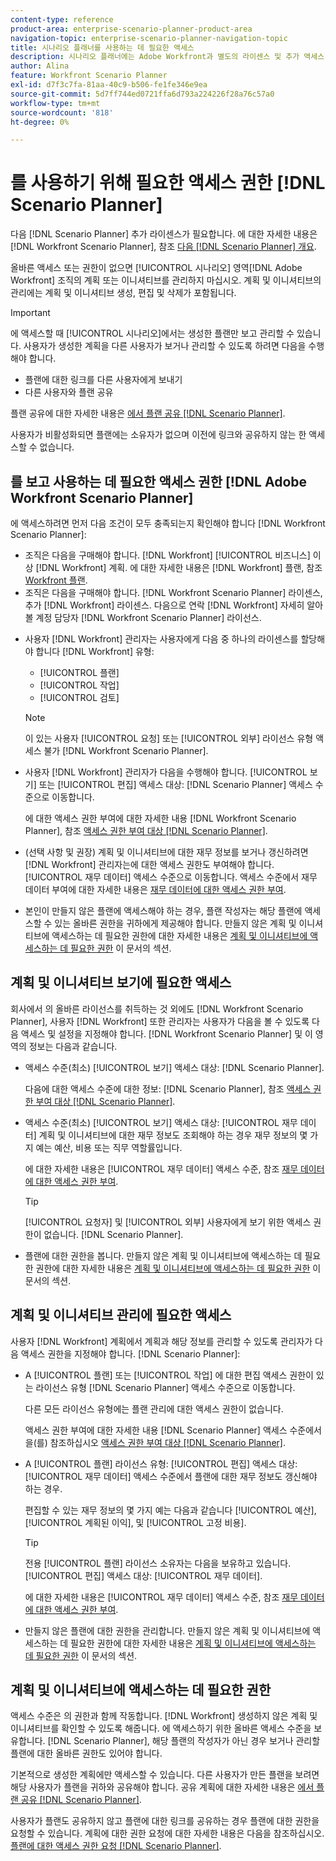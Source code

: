 ```yaml
---
content-type: reference
product-area: enterprise-scenario-planner-product-area
navigation-topic: enterprise-scenario-planner-navigation-topic
title: 시나리오 플래너를 사용하는 데 필요한 액세스
description: 시나리오 플래너에는 Adobe Workfront과 별도의 라이센스 및 추가 액세스 권한이 필요합니다.
author: Alina
feature: Workfront Scenario Planner
exl-id: d7f3c7fa-81aa-40c9-b506-fe1fe346e9ea
source-git-commit: 5d7ff744ed0721ffa6d793a224226f28a76c57a0
workflow-type: tm+mt
source-wordcount: '818'
ht-degree: 0%

---
```


# 를 사용하기 위해 필요한 액세스 권한 [!DNL Scenario Planner]

다음 [!DNL Scenario Planner] 추가 라이센스가 필요합니다. 에 대한 자세한 내용은 [!DNL Workfront Scenario Planner], 참조 [다음 [!DNL Scenario Planner] 개요](../scenario-planner/scenario-planner-overview.md).

<!--
might need to add information about the permissions to plans/ initiatives if those will be coming later?
-->

올바른 액세스 또는 권한이 없으면 [!UICONTROL 시나리오] 영역[!DNL  Adobe Workfront] 조직의 계획 또는 이니셔티브를 관리하지 마십시오. 계획 및 이니셔티브의 관리에는 계획 및 이니셔티브 생성, 편집 및 삭제가 포함됩니다.

>[!IMPORTANT]
>
>에 액세스할 때 [!UICONTROL 시나리오]에서는 생성한 플랜만 보고 관리할 수 있습니다. 사용자가 생성한 계획을 다른 사용자가 보거나 관리할 수 있도록 하려면 다음을 수행해야 합니다.
>
>* 플랜에 대한 링크를 다른 사용자에게 보내기
>* 다른 사용자와 플랜 공유
>
>  플랜 공유에 대한 자세한 내용은 [에서 플랜 공유 [!DNL Scenario Planner]](../scenario-planner/share-a-plan.md).
>
>사용자가 비활성화되면 플랜에는 소유자가 없으며 이전에 링크와 공유하지 않는 한 액세스할 수 없습니다.

## 를 보고 사용하는 데 필요한 액세스 권한 [!DNL Adobe Workfront Scenario Planner]

에 액세스하려면 먼저 다음 조건이 모두 충족되는지 확인해야 합니다 [!DNL Workfront Scenario Planner]:

<!--drafted for P&P:

* Depending on whether you use the current or the legacy Workfront plans, your organization must have the following:

  * For the current plans:  

    * The [!UICONTROL Ultimate] [!DNL Workfront] plan.

      Or
  
    * The [!UICONTROL Select] or [!UICONTROL Prime] [!DNL Workfront] plan, in addition to purchasing a separate [!DNL Scenario Planner] license.

  * For the legacy plans: (indent the bullets below, before the NOTE)

-->

* 조직은 다음을 구매해야 합니다. [!DNL Workfront] [!UICONTROL 비즈니스] 이상 [!DNL Workfront] 계획. 에 대한 자세한 내용은 [!DNL Workfront] 플랜, 참조 [Workfront 플랜](https://workfront.com/plans).
* 조직은 다음을 구매해야 합니다. [!DNL Workfront Scenario Planner] 라이센스, 추가 [!DNL Workfront] 라이센스. 다음으로 연락 [!DNL Workfront] 자세히 알아볼 계정 담당자 [!DNL Workfront Scenario Planner] 라이선스.

<!--drafted for P&P: 

* Depending on whether you use the current or legacy licenses, your [!DNL Workfront] administrator must assign you a license of any of the following types: 

  * For the current licenses: 
    * [!UICONTROL Standard]
    * [!UICONTROL Light]

  * For the legacy licenses: (re-indent the licenses below and reword the sentence)

-->



* 사용자 [!DNL Workfront] 관리자는 사용자에게 다음 중 하나의 라이센스를 할당해야 합니다 [!DNL Workfront] 유형:

   * [!UICONTROL 플랜]
   * [!UICONTROL 작업]
   * [!UICONTROL 검토]

  >[!NOTE]
  >
  >이 있는 사용자 [!UICONTROL 요청] 또는 [!UICONTROL 외부] 라이선스 유형 액세스 불가 [!DNL Workfront Scenario Planner].

<!--drafted - replace the note above with this at P&P release: 
  * When using the current licenses, users with a [!UICONTROL Contributor] or [!UICONTROL External] license type cannot access the [!DNL Scenario Planner].
  * When using the legacy licenses, users with a Request or External license type cannot access the Scenario Planner. -->

* 사용자 [!DNL Workfront] 관리자가 다음을 수행해야 합니다. [!UICONTROL 보기] 또는 [!UICONTROL 편집] 액세스 대상: [!DNL Scenario Planner] 액세스 수준으로 이동합니다.

  에 대한 액세스 권한 부여에 대한 자세한 내용 [!DNL Workfront Scenario Planner], 참조 [액세스 권한 부여 대상 [!DNL Scenario Planner]](../administration-and-setup/add-users/configure-and-grant-access/grant-access-sp.md).

* (선택 사항 및 권장) 계획 및 이니셔티브에 대한 재무 정보를 보거나 갱신하려면 [!DNL Workfront] 관리자는에 대한 액세스 권한도 부여해야 합니다. [!UICONTROL 재무 데이터] 액세스 수준으로 이동합니다. 액세스 수준에서 재무 데이터 부여에 대한 자세한 내용은 [재무 데이터에 대한 액세스 권한 부여](../administration-and-setup/add-users/configure-and-grant-access/grant-access-financial.md).

  <!--this used to be true but not anymore:
  <li data-mc-conditions="QuicksilverOrClassic.Draft mode"> <p>(NOTE: this is no longer needed) </p> <p>Your Workfront administrator must assign you a layout template that includes the Scenarios area in the Main Menu. </p> <p>For information about customizing the Main Menu in a layout template, see <a href="../administration-and-setup/customize-workfront/use-layout-templates/customize-main-menu.md" class="MCXref xref" xrefformat="{para}">Customize the Main Menu using a layout template</a>. </p> <p>For information about assigning users to a Layout Template, see <a href="../administration-and-setup/customize-workfront/use-layout-templates/assign-users-to-layout-template.md" class="MCXref xref" xrefformat="{para}">Assign users to a layout template</a>.</p> </li>
  -->

* 본인이 만들지 않은 플랜에 액세스해야 하는 경우, 플랜 작성자는 해당 플랜에 액세스할 수 있는 올바른 권한을 귀하에게 제공해야 합니다. 만들지 않은 계획 및 이니셔티브에 액세스하는 데 필요한 권한에 대한 자세한 내용은 [계획 및 이니셔티브에 액세스하는 데 필요한 권한](#permissions-needed-to-access-plans-and-initiatives) 이 문서의 섹션.

## 계획 및 이니셔티브 보기에 필요한 액세스

회사에서 의 올바른 라이선스를 취득하는 것 외에도 [!DNL Workfront Scenario Planner], 사용자 [!DNL Workfront] 또한 관리자는 사용자가 다음을 볼 수 있도록 다음 액세스 및 설정을 지정해야 합니다. [!DNL Workfront Scenario Planner] 및 이 영역의 정보는 다음과 같습니다.

* 액세스 수준(최소) [!UICONTROL 보기] 액세스 대상: [!DNL Scenario Planner].

  다음에 대한 액세스 수준에 대한 정보: [!DNL Scenario Planner], 참조 [액세스 권한 부여 대상 [!DNL Scenario Planner]](../administration-and-setup/add-users/configure-and-grant-access/grant-access-sp.md).

* 액세스 수준(최소) [!UICONTROL 보기] 액세스 대상: [!UICONTROL 재무 데이터] 계획 및 이니셔티브에 대한 재무 정보도 조회해야 하는 경우 재무 정보의 몇 가지 예는 예산, 비용 또는 직무 역할률입니다.

  에 대한 자세한 내용은 [!UICONTROL 재무 데이터] 액세스 수준, 참조 [재무 데이터에 대한 액세스 권한 부여](../administration-and-setup/add-users/configure-and-grant-access/grant-access-financial.md).

  >[!TIP]
  >
  >[!UICONTROL 요청자] 및 [!UICONTROL 외부] 사용자에게 보기 위한 액세스 권한이 없습니다. [!DNL Scenario Planner].

* 플랜에 대한 권한을 봅니다. 만들지 않은 계획 및 이니셔티브에 액세스하는 데 필요한 권한에 대한 자세한 내용은 [계획 및 이니셔티브에 액세스하는 데 필요한 권한](#permissions-needed-to-access-plans-and-initiatives) 이 문서의 섹션.

## 계획 및 이니셔티브 관리에 필요한 액세스

사용자 [!DNL Workfront] 계획에서 계획과 해당 정보를 관리할 수 있도록 관리자가 다음 액세스 권한을 지정해야 합니다. [!DNL Scenario Planner]:

* A [!UICONTROL 플랜] 또는 [!UICONTROL 작업] 에 대한 편집 액세스 권한이 있는 라이선스 유형 [!DNL Scenario Planner] 액세스 수준으로 이동합니다.

  다른 모든 라이선스 유형에는 플랜 관리에 대한 액세스 권한이 없습니다.

  액세스 권한 부여에 대한 자세한 내용 [!DNL Scenario Planner] 액세스 수준에서 을(를) 참조하십시오 [액세스 권한 부여 대상 [!DNL Scenario Planner]](../administration-and-setup/add-users/configure-and-grant-access/grant-access-sp.md).

* A [!UICONTROL 플랜] 라이선스 유형: [!UICONTROL 편집] 액세스 대상: [!UICONTROL 재무 데이터] 액세스 수준에서 플랜에 대한 재무 정보도 갱신해야 하는 경우.

  편집할 수 있는 재무 정보의 몇 가지 예는 다음과 같습니다 [!UICONTROL 예산], [!UICONTROL 계획된 이익], 및 [!UICONTROL 고정 비용].

  >[!TIP]
  >
  >전용 [!UICONTROL 플랜] 라이선스 소유자는 다음을 보유하고 있습니다. [!UICONTROL 편집] 액세스 대상: [!UICONTROL 재무 데이터].

  에 대한 자세한 내용은 [!UICONTROL 재무 데이터] 액세스 수준, 참조 [재무 데이터에 대한 액세스 권한 부여](../administration-and-setup/add-users/configure-and-grant-access/grant-access-financial.md).

* 만들지 않은 플랜에 대한 권한을 관리합니다. 만들지 않은 계획 및 이니셔티브에 액세스하는 데 필요한 권한에 대한 자세한 내용은 [계획 및 이니셔티브에 액세스하는 데 필요한 권한](#permissions-needed-to-access-plans-and-initiatives) 이 문서의 섹션.

## 계획 및 이니셔티브에 액세스하는 데 필요한 권한

액세스 수준은 의 권한과 함께 작동합니다. [!DNL Workfront] 생성하지 않은 계획 및 이니셔티브를 확인할 수 있도록 해줍니다. 에 액세스하기 위한 올바른 액세스 수준을 보유합니다. [!DNL Scenario Planner], 해당 플랜의 작성자가 아닌 경우 보거나 관리할 플랜에 대한 올바른 권한도 있어야 합니다.

기본적으로 생성한 계획에만 액세스할 수 있습니다. 다른 사용자가 만든 플랜을 보려면 해당 사용자가 플랜을 귀하와 공유해야 합니다. 공유 계획에 대한 자세한 내용은 [에서 플랜 공유 [!DNL Scenario Planner]](../scenario-planner/share-a-plan.md).

사용자가 플랜도 공유하지 않고 플랜에 대한 링크를 공유하는 경우 플랜에 대한 권한을 요청할 수 있습니다. 계획에 대한 권한 요청에 대한 자세한 내용은 다음을 참조하십시오. [플랜에 대한 액세스 권한 요청 [!DNL Scenario Planner]](../scenario-planner/request-access-to-plan.md).

